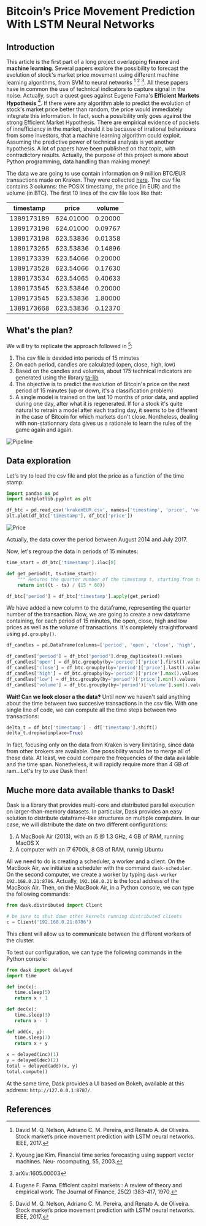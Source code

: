 # Bitcoin’s Price Movement Prediction With LSTM Neural Networks

## Introduction
This article is the first part of a long project overlapping **finance** and **machine learning**. Several papers explore the possibility to forecast the evolution of stock's market price movement using different machine learning algorithms, from SVM to neural networks [^fn1] [^fn2] [^fn3]. All these papers have in common the use of technical indicators to capture signal in the noise. Actually, such a quest goes against Eugene Fama's **Efficient Markets Hypothesis** [^fn4]. If there were any algorithm able to predict the evolution of stock's market price better than random, the price would immediately integrate this information. In fact, such a possibility only goes against the strong Efficient Market Hypothesis. There are empirical evidence of pockets of innefficiency in the market, should it be because of irrational behaviours from some investors, that a machine learning algorithm could exploit. Assuming the predictive power of technical analysis is yet another hypothesis. A lot of papers have been published on that topic, with contradictory results. Actually, the purpose of this project is more about Python programming, data handling than making money!

The data we are going to use contain information on 9 million BTC/EUR transactions made on Kraken. They were collected [here](http://api.bitcoincharts.com/v1/csv/). The csv file contains 3 columns: the POSIX timestamp, the price (in EUR) and the volume (in BTC). The first 10 lines of the csv file look like that: 
  
   | timestamp |     price   | volume|
   |-----------|:-----------:|-------|
   |1389173189 |624.01000    |0.20000|
   |1389173198 |624.01000    |0.09767|
   |1389173198 |623.53836    |0.01358|
   |1389173265 |623.53836    |0.14896|
   |1389173339 |623.54066    |0.20000|
   |1389173528 |623.54066    |0.17630|
   |1389173534 |623.54065    |0.40633|
   |1389173545 |623.53846    |0.20000|
   |1389173545 |623.53836    |1.80000|
   |1389173668 |623.53836    |0.12370|


## What's the plan?
We will try to replicate the approach followed in [^fn1]:
1. The csv file is devided into periods of 15 minutes
2. On each period, candles are calculated (open, close, high, low)
3. Based on the candles and volumes, about 175 technical indicators are generated using the library [ta-lib](http://www.ta-lib.org/)
4. The objective is to predict the evolution of Bitcoin's price on the next period of 15 minutes (up or down, it's a classification problem)
5. A single model is trained on the last 10 months of prior data, and applied during one day, after what it is regenerated. If for a stock it's quite natural to retrain a model after each trading day, it seems to be different in the case of Bitcoin for which markets don't close. Nontheless, dealing with non-stationnary data gives us a rationale to learn the rules of the game again and again.

![Pipeline](crypto.png)

## Data exploration

Let's try to load the csv file and plot the price as a function of the time stamp:
```python
import pandas as pd
import matplotlib.pyplot as plt

df_btc = pd.read_csv('krakenEUR.csv', names=['timestamp', 'price', 'volume'])
plt.plot(df_btc['timestamp'], df_btc['price'])

```
![Price](plot.png)

Actually, the data cover the period between August 2014 and July 2017.

Now, let's regroup the data in periods of 15 minutes:
```python
time_start = df_btc['timestamp'].iloc[0]

def get_period(t, ts=time_start):
	""" Returns the quarter number of the timestamp t, starting from ts """
    return int((t - ts) / (15 * 60))

df_btc['period'] = df_btc['timestamp'].apply(get_period)

```
We have added a new column to the dataframe, representing the quarter number of the transaction. Now, we are going to create a new dataframe containing, for each period of 15 minutes, the open, close, high and low prices as well as the volume of transactions. It's completely straightforward using `pd.groupby()`.
```python
df_candles = pd.DataFrame(columns=['period', 'open', 'close', 'high', 'low', 'volume'])

df_candles['period'] = df_btc['period'].drop_duplicates().values
df_candles['open'] = df_btc.groupby(by='period')['price'].first().values
df_candles['close'] = df_btc.groupby(by='period')['price'].last().values
df_candles['high'] = df_btc.groupby(by='period')['price'].max().values
df_candles['low'] = df_btc.groupby(by='period')['price'].min().values
df_candles['volume'] = df_btc.groupby(by='period')['volume'].sum().values

```
 **Wait! Can we look closer a the data?**
 Until now we haven't said anything about the time between two succesive transactions in the csv file. With one single line of code, we can compute all the time steps between two transactions: 
 ```python
delta_t = df_btc['timestamp'] - df['timestamp'].shift()
delta_t.dropna(inplace=True)
```
In fact, focusing only on the data from Kraken is very limitating, since data from other brokers are available. One possibility would be to merge all of these data. At least, we could compare the frequencies of the data available and the time span. Nonetheless, it will rapidly require more than 4 GB of ram...Let's try to use Dask then!

## Muche more data available thanks to Dask!
Dask is a library that provides multi-core and distributed parallel execution on larger-than-memory datasets. In particular, Dask provides an easy solution to distribute dataframe-like structures on multiple computers. In our case, we will distribute the date on two different configurations: 
1. A MacBook Air (2013), with an i5 @ 1.3 GHz, 4 GB of RAM, running MacOS X
2. A computer with an i7 6700k, 8 GB of RAM, runnig Ubuntu

All we need to do is creating a scheduler, a worker and a client. On the MacBook Air, we initialize a scheduler with the command ```dask-scheduler```. On the second computer, we create a worker by typing ```dask-worker 192.168.0.21:8786```. Actually, ```192.168.0.21``` is the local address of the MacBook Air. Then, on the MacBook Air, in a Python console, we can type the following commands:
 ```python
from dask.distributed import Client

# be sure to shut down other kernels running distributed clients
c = Client('192.168.0.21:8786')
```
This client will allow us to communicate between the different workers of the cluster.

To test our configuration, we can type the following commands in the Python console:
 ```python
from dask import delayed
import time

def inc(x):
    time.sleep(5)
    return x + 1

def dec(x):
    time.sleep(3)
    return x - 1

def add(x, y):
    time.sleep(7)
    return x + y
    
x = delayed(inc)(1)
y = delayed(dec)(2)
total = delayed(add)(x, y)
total.compute()
```
At the same time, Dask provides a UI based on Bokeh, available at this address: ```http://127.0.0.1:8787/```.

## References

[^fn1]: David M. Q. Nelson, Adriano C. M. Pereira, and Renato A. de Oliveira. Stock market’s price movement prediction with LSTM neural networks. IEEE, 2017.
[^fn2]: Kyoung jae Kim. Financial time series forecasting using support vector machines. Neu- rocomputing, 55, 2003.
[^fn3]: arXiv:1605.00003 
[^fn4]: Eugene F. Fama. Efficient capital markets : A review of theory and empirical work. The Journal of Finance, 25(2) :383–417, 1970.
